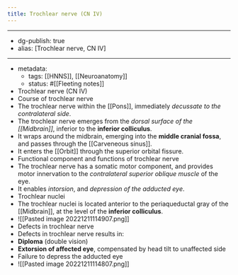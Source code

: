 ```yaml
---
title: Trochlear nerve (CN IV)
---
```


- --
- dg-publish: true
- alias: [Trochlear nerve, CN IV]
- --
- metadata:
	- tags: [[HNNS]], [[Neuroanatomy]]
	- status: #[[Fleeting notes]]
- Trochlear nerve (CN IV)
- Course of trochlear nerve
- The trochlear nerve within the [[Pons]], immediately *decussate to the contralateral side*.
- The trochlear nerve emerges from the *dorsal surface of the [[Midbrain]]*, inferior to the **inferior colliculus**.
- It wraps around the midbrain, emerging into the **middle cranial fossa**, and passes through the [[Carveneous sinus]].
- It enters the [[Orbit]] through the superior orbital fissure.
- Functional component and functions of trochlear nerve
- The trochlear nerve has a somatic motor component, and provides motor innervation to the *contralateral superior oblique muscle* of the eye.
- It enables *intorsion*, and *depression of the adducted eye*.
- Trochlear nuclei
- The trochlear nuclei is located anterior to the periaqueductal gray of the [[Midbrain]], at the level of the **inferior colliculus**.
- ![[Pasted image 20221211114907.png]]
- Defects in trochlear nerve
- Defects in trochlear nerve results in:
- **Diploma** (double vision)
- **Extorsion of affected eye**, compensated by head tilt to unaffected side
- Failure to depress the adducted eye
- ![[Pasted image 20221211114807.png]]